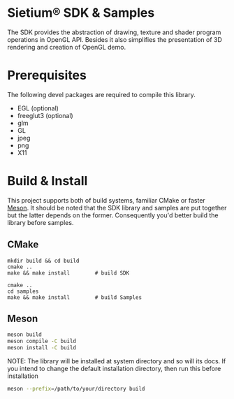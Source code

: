 Sietium® SDK & Samples
======================

The SDK provides the abstraction of drawing, texture and shader program operations in OpenGL API. Besides it also simplifies the presentation of 3D rendering and creation of OpenGL demo.

# Prerequisites
The following devel packages are required to compile this library.
- EGL (optional)
- freeglut3 (optional)
- glm
- GL
- jpeg
- png
- X11

# Build & Install
This project supports both of build systems, familiar CMake or faster [Meson](https://mesonbuild.com/). It should be noted that the SDK library and samples are put together but the latter depends on the former. Consequently you'd better build the library before samples.

## CMake
```
mkdir build && cd build
cmake ..
make && make install        # build SDK

cmake ..
cd samples
make && make install        # build Samples
```

## Meson
```bash
meson build
meson compile -C build
meson install -C build
```

NOTE: The library will be installed at system directory and so will its docs. If you intend to change the
default installation directory, then run this before installation

```bash
meson --prefix=/path/to/your/directory build
```
